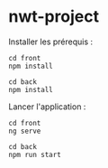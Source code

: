 # nwt-project
Installer les prérequis : 
```
cd front
npm install

cd back
npm install
```

Lancer l'application : 
```
cd front
ng serve

cd back
npm run start
```
